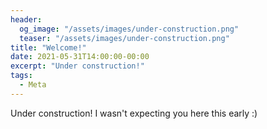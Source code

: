 ```yaml
---
header:
  og_image: "/assets/images/under-construction.png"
  teaser: "/assets/images/under-construction.png"
title: "Welcome!"
date: 2021-05-31T14:00:00-00:00
excerpt: "Under construction!"
tags:
  - Meta
---
```


Under construction! I wasn't expecting you here this early :)